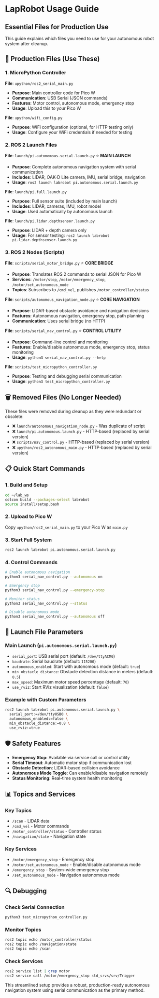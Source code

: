 # LapRobot Usage Guide
## Essential Files for Production Use

This guide explains which files you need to use for your autonomous robot system after cleanup.

## 🚀 Production Files (Use These)

### 1. MicroPython Controller
**File**: `upython/ros2_serial_main.py`
- **Purpose**: Main controller code for Pico W
- **Communication**: USB Serial (JSON commands)
- **Features**: Motor control, autonomous mode, emergency stop
- **Usage**: Upload this to your Pico W

**File**: `upython/wifi_config.py`
- **Purpose**: WiFi configuration (optional, for HTTP testing only)
- **Usage**: Configure your WiFi credentials if needed for testing

### 2. ROS 2 Launch Files
**File**: `launch/pi.autonomous.serial.launch.py` ⭐ **MAIN LAUNCH**
- **Purpose**: Complete autonomous navigation system with serial communication
- **Includes**: LIDAR, OAK-D Lite camera, IMU, serial bridge, navigation
- **Usage**: `ros2 launch labrobot pi.autonomous.serial.launch.py`

**File**: `launch/pi.full.launch.py`
- **Purpose**: Full sensor suite (included by main launch)
- **Includes**: LIDAR, cameras, IMU, robot model
- **Usage**: Used automatically by autonomous launch

**File**: `launch/pi.lidar.depthsensor.launch.py`
- **Purpose**: LIDAR + depth camera only
- **Usage**: For sensor testing: `ros2 launch labrobot pi.lidar.depthsensor.launch.py`

### 3. ROS 2 Nodes (Scripts)
**File**: `scripts/serial_motor_bridge.py` ⭐ **CORE BRIDGE**
- **Purpose**: Translates ROS 2 commands to serial JSON for Pico W
- **Services**: `/motor/stop`, `/motor/emergency_stop`, `/motor/set_autonomous_mode`
- **Topics**: Subscribes to `/cmd_vel`, publishes `/motor_controller/status`

**File**: `scripts/autonomous_navigation_node.py` ⭐ **CORE NAVIGATION**
- **Purpose**: LIDAR-based obstacle avoidance and navigation decisions
- **Features**: Autonomous navigation, emergency stop, path planning
- **Communication**: Uses serial bridge (no HTTP)

**File**: `scripts/serial_nav_control.py` ⭐ **CONTROL UTILITY**
- **Purpose**: Command-line control and monitoring
- **Features**: Enable/disable autonomous mode, emergency stop, status monitoring
- **Usage**: `python3 serial_nav_control.py --help`

**File**: `scripts/test_micropython_controller.py`
- **Purpose**: Testing and debugging serial communication
- **Usage**: `python3 test_micropython_controller.py`

## 🗑️ Removed Files (No Longer Needed)

These files were removed during cleanup as they were redundant or obsolete:

- ❌ `launch/autonomous_navigation_node.py` - Was duplicate of script
- ❌ `launch/pi.autonomous.launch.py` - HTTP-based (replaced by serial version)
- ❌ `scripts/nav_control.py` - HTTP-based (replaced by serial version)
- ❌ `upython/ros2_autonomous_main.py` - HTTP-based (replaced by serial version)

## 📋 Quick Start Commands

### 1. Build and Setup
```bash
cd ~/lab_ws
colcon build --packages-select labrobot
source install/setup.bash
```

### 2. Upload to Pico W
Copy `upython/ros2_serial_main.py` to your Pico W as `main.py`

### 3. Start Full System
```bash
ros2 launch labrobot pi.autonomous.serial.launch.py
```

### 4. Control Commands
```bash
# Enable autonomous navigation
python3 serial_nav_control.py --autonomous on

# Emergency stop
python3 serial_nav_control.py --emergency-stop

# Monitor status
python3 serial_nav_control.py --status

# Disable autonomous mode
python3 serial_nav_control.py --autonomous off
```

## 🔧 Launch File Parameters

### Main Launch (`pi.autonomous.serial.launch.py`)
- `serial_port`: USB serial port (default: `/dev/ttyACM0`)
- `baudrate`: Serial baudrate (default: `115200`)
- `autonomous_enabled`: Start with autonomous mode (default: `true`)
- `min_obstacle_distance`: Obstacle detection distance in meters (default: `0.5`)
- `max_speed`: Maximum motor speed percentage (default: `70`)
- `use_rviz`: Start RViz visualization (default: `false`)

### Example with Custom Parameters
```bash
ros2 launch labrobot pi.autonomous.serial.launch.py \
  serial_port:=/dev/ttyUSB0 \
  autonomous_enabled:=false \
  min_obstacle_distance:=0.8 \
  use_rviz:=true
```

## 🛡️ Safety Features

- **Emergency Stop**: Available via service call or control utility
- **Serial Timeout**: Automatic motor stop if communication lost
- **Obstacle Detection**: LIDAR-based collision avoidance
- **Autonomous Mode Toggle**: Can enable/disable navigation remotely
- **Status Monitoring**: Real-time system health monitoring

## 📊 Topics and Services

### Key Topics
- `/scan` - LIDAR data
- `/cmd_vel` - Motor commands
- `/motor_controller/status` - Controller status
- `/navigation/state` - Navigation state

### Key Services
- `/motor/emergency_stop` - Emergency stop
- `/motor/set_autonomous_mode` - Enable/disable autonomous mode
- `/emergency_stop` - System-wide emergency stop
- `/set_autonomous_mode` - Navigation autonomous mode

## 🔍 Debugging

### Check Serial Connection
```bash
python3 test_micropython_controller.py
```

### Monitor Topics
```bash
ros2 topic echo /motor_controller/status
ros2 topic echo /navigation/state
ros2 topic echo /scan
```

### Check Services
```bash
ros2 service list | grep motor
ros2 service call /motor/emergency_stop std_srvs/srv/Trigger
```

This streamlined setup provides a robust, production-ready autonomous navigation system using serial communication as the primary method.
